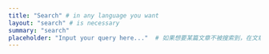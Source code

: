 ```yaml
---
title: "Search" # in any language you want
layout: "search" # is necessary
summary: "search"
placeholder: "Input your query here..."  # 如果想要某篇文章不被搜索到，在文章开头添加`searchHidden: true`
---
```

